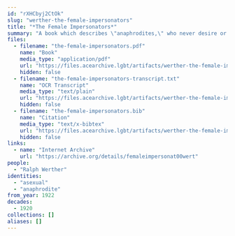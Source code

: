 ```yaml
---
id: "rXHCbyj2CtOk"
slug: "werther-the-female-impersonators"
title: "*The Female Impersonators*"
summary: "A book which describes \"anaphrodites,\" who never desire or pursue marriage, courtship, or sex"
files:
  - filename: "the-female-impersonators.pdf"
    name: "Book"
    media_type: "application/pdf"
    url: "https://files.acearchive.lgbt/artifacts/werther-the-female-impersonators/the-female-impersonators.pdf"
    hidden: false
  - filename: "the-female-impersonators-transcript.txt"
    name: "OCR Transcript"
    media_type: "text/plain"
    url: "https://files.acearchive.lgbt/artifacts/werther-the-female-impersonators/the-female-impersonators-transcript.txt"
    hidden: false
  - filename: "the-female-impersonators.bib"
    name: "Citation"
    media_type: "text/x-bibtex"
    url: "https://files.acearchive.lgbt/artifacts/werther-the-female-impersonators/the-female-impersonators.bib"
    hidden: false
links:
  - name: "Internet Archive"
    url: "https://archive.org/details/femaleimpersonat00wert"
people:
  - "Ralph Werther"
identities:
  - "asexual"
  - "anaphrodite"
from_year: 1922
decades:
  - 1920
collections: []
aliases: []
---
```

